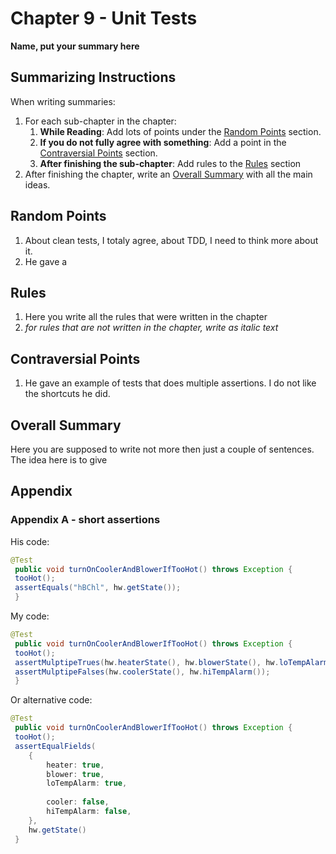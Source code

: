 # Chapter 9 - Unit Tests
**Name, put your summary here**

## Summarizing Instructions
When writing summaries:
1. For each sub-chapter in the chapter:
    1. **While Reading**: Add lots of points under the [Random Points](#random-points) section.
    1. **If you do not fully agree with something**: Add a point in the [Contraversial Points](#contraversial-points) section.
    1. **After finishing the sub-chapter**: Add rules to the [Rules](#rules) section
1. After finishing the chapter, write an [Overall Summary](#overall-summary) with all the main ideas.

## Random Points
1. About clean tests, I totaly agree, about TDD, I need to think more about it.
1. He gave a

## Rules
1. Here you write all the rules that were written in the chapter
1. _for rules that are not written in the chapter, write as italic text_

## Contraversial Points
1. He gave an example of tests that does multiple assertions. I do not like the shortcuts he did.

## Overall Summary
Here you are supposed to write not more then just a couple of sentences. The idea here is to give 

## Appendix

### Appendix A - short assertions
His code:
```Java
@Test
 public void turnOnCoolerAndBlowerIfTooHot() throws Exception {
 tooHot();
 assertEquals("hBChl", hw.getState());
 }
```

My code:
```Java
@Test
 public void turnOnCoolerAndBlowerIfTooHot() throws Exception {
 tooHot();
 assertMulptipeTrues(hw.heaterState(), hw.blowerState(), hw.loTempAlarm());
 assertMulptipeFalses(hw.coolerState(), hw.hiTempAlarm());
 }
```

Or alternative code:
```Java
@Test
 public void turnOnCoolerAndBlowerIfTooHot() throws Exception {
 tooHot();
 assertEqualFields(
    {
        heater: true,
        blower: true,
        loTempAlarm: true,
        
        cooler: false,
        hiTempAlarm: false,
    },
    hw.getState()
 }
```
